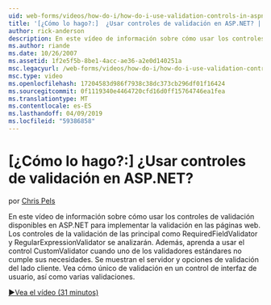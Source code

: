 ```yaml
---
uid: web-forms/videos/how-do-i/how-do-i-use-validation-controls-in-aspnet
title: '[¿Cómo lo hago?:]  ¿Usar controles de validación en ASP.NET? | Microsoft Docs'
author: rick-anderson
description: En este vídeo de información sobre cómo usar los controles de validación disponibles en ASP.NET para implementar la validación en las páginas web. Toda la validación principal controla como...
ms.author: riande
ms.date: 10/26/2007
ms.assetid: 1f2e5f5b-8be1-4acc-ae36-a2e0d140251a
msc.legacyurl: /web-forms/videos/how-do-i/how-do-i-use-validation-controls-in-aspnet
msc.type: video
ms.openlocfilehash: 17204583d986f7938c38dc373cb296df01f16424
ms.sourcegitcommit: 0f1119340e4464720cfd16d0ff15764746ea1fea
ms.translationtype: MT
ms.contentlocale: es-ES
ms.lasthandoff: 04/09/2019
ms.locfileid: "59386858"
---
```

# <a name="how-do-i--use-validation-controls-in-aspnet"></a>[¿Cómo lo hago?:]  ¿Usar controles de validación en ASP.NET?

por [Chris Pels](https://twitter.com/chrispels)

En este vídeo de información sobre cómo usar los controles de validación disponibles en ASP.NET para implementar la validación en las páginas web. Los controles de la validación de las principal como RequiredFieldValidator y RegularExpressionValidator se analizarán. Además, aprenda a usar el control CustomValidator cuando uno de los validadores estándares no cumple sus necesidades. Se muestran el servidor y opciones de validación del lado cliente. Vea cómo único de validación en un control de interfaz de usuario, así como varias validaciones.

[&#9654;Vea el vídeo (31 minutos)](https://channel9.msdn.com/Blogs/ASP-NET-Site-Videos/how-do-i-use-validation-controls-in-aspnet)

